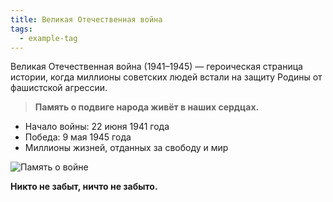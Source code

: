 ```yaml
---
title: Великая Отечественная война
tags:
  - example-tag
---
```

Великая Отечественная война (1941–1945) — героическая страница истории, когда миллионы советских людей встали на защиту Родины от фашистской агрессии.

> **Память о подвиге народа живёт в наших сердцах.**

- Начало войны: 22 июня 1941 года
- Победа: 9 мая 1945 года
- Миллионы жизней, отданных за свободу и мир

![Память о войне](https://upload.wikimedia.org/wikipedia/commons/e/e6/Great_Patriotic_War_collage.jpg   )

**Никто не забыт, ничто не забыто.**